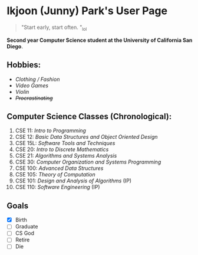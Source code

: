 # Ikjoon (Junny) Park's User Page
> "Start early, start often. "<sub>lol</sub>

**Second year Computer Science student at the University of California San Diego**.
## Hobbies:
- *Clothing / Fashion*
- *Video Games*
- *Violin*
- *~~Procrastinating~~*

## Computer Science Classes (Chronological):
1. CSE 11: *Intro to Programming*
2. CSE 12: *Basic Data Structures and Object Oriented Design*
3. CSE 15L: *Software Tools and Techniques*
4. CSE 20: *Intro to Discrete Mathematics*
5. CSE 21: *Algorithms and Systems Analysis*
6. CSE 30: *Computer Organization and Systems Programming*
7. CSE 100: *Advanced Data Structures*
8. CSE 105: *Theory of Computation*
9. CSE 101: *Design and Analysis of Algorithms* (IP)
10. CSE 110: *Software Engineering* (IP)

## Goals
- [x] Birth
- [ ] Graduate
- [ ] CS God
- [ ] Retire
- [ ] Die